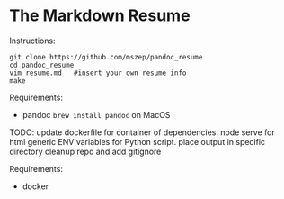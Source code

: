 The Markdown Resume
===================

Instructions:

    git clone https://github.com/mszep/pandoc_resume
    cd pandoc_resume
    vim resume.md   #insert your own resume info
    make

Requirements:

 * pandoc `brew install pandoc` on MacOS
 
 TODO: 
 update dockerfile for container of dependencies. 
 node serve for html
 generic ENV variables for Python script. 
 place output in specific directory
 cleanup repo and add gitignore

Requirements:
 * docker
